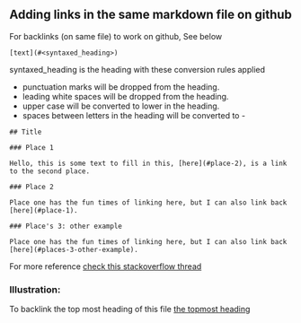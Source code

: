 ## Adding links in the same markdown file on github

For backlinks (on same file) to work on github, See below

```
[text](#<syntaxed_heading>)
```

syntaxed_heading is the heading with these conversion rules applied

- punctuation marks will be dropped from the heading.
- leading white spaces will be dropped from the heading.
- upper case will be converted to lower in the heading.
- spaces between letters in the heading will be converted to -

```
## Title

### Place 1

Hello, this is some text to fill in this, [here](#place-2), is a link to the second place.

### Place 2

Place one has the fun times of linking here, but I can also link back [here](#place-1).

### Place's 3: other example

Place one has the fun times of linking here, but I can also link back [here](#places-3-other-example).
```

For more reference [check this stackoverflow thread](https://stackoverflow.com/questions/27981247/github-markdown-same-page-link#:~:text=Note%20how%20in%20the%20example,here%5D(%23place%2D2)%20.&text=If%20you%20have%202%20or,be%20place%2D2%2D1%20.)

### Illustration:

To backlink the top most heading of this file [the topmost heading](#Adding-links-in-the-same-markdown-file-on-github)
